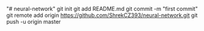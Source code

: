 "# neural-network"  git init git add README.md git commit -m "first commit" git remote add origin https://github.com/ShrekCZ393/neural-network.git git push -u origin master
